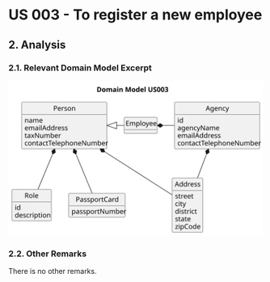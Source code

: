 # US 003 - To register a new employee

## 2. Analysis

### 2.1. Relevant Domain Model Excerpt 

![Domain Model](svg/us003-domain-model.svg)

### 2.2. Other Remarks

There is no other remarks.